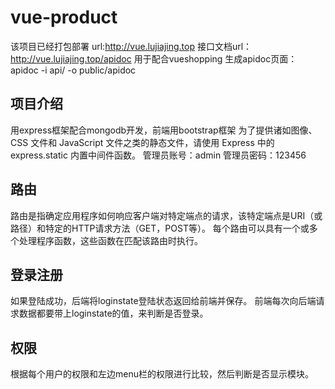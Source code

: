 <!--
 * @Descripttion: 
 * @version: 
 * @Author: lujj
 * @Date: 2020-03-05 14:42:02
 * @LastEditors: sueRimn
 * @LastEditTime: 2020-09-14 18:27:01
 -->
# vue-product

该项目已经打包部署
url:http://vue.lujiajing.top
接口文档url：http://vue.lujiajing.top/apidoc 用于配合vueshopping
生成apidoc页面： apidoc -i api/ -o public/apidoc

## 项目介绍
用express框架配合mongodb开发，前端用bootstrap框架
为了提供诸如图像、CSS 文件和 JavaScript 文件之类的静态文件，请使用 Express 中的 express.static 内置中间件函数。
管理员账号：admin
管理员密码：123456

## 路由
路由是指确定应用程序如何响应客户端对特定端点的请求，该特定端点是URI（或路径）和特定的HTTP请求方法（GET，POST等）。
每个路由可以具有一个或多个处理程序函数，这些函数在匹配该路由时执行。

## 登录注册
如果登陆成功，后端将loginstate登陆状态返回给前端并保存。
前端每次向后端请求数据都要带上loginstate的值，来判断是否登录。

## 权限
根据每个用户的权限和左边menu栏的权限进行比较，然后判断是否显示模块。
